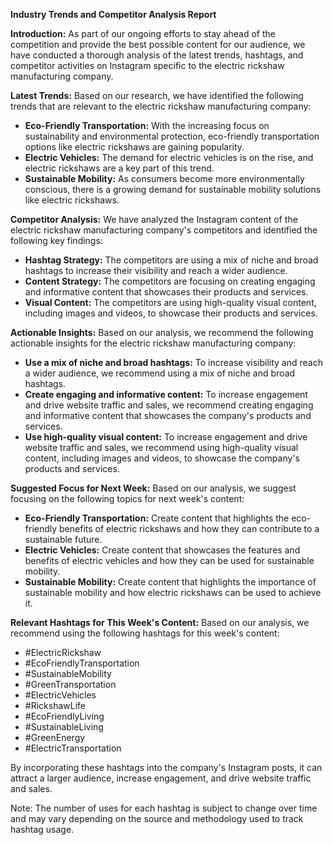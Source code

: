 **Industry Trends and Competitor Analysis Report**

**Introduction:**
As part of our ongoing efforts to stay ahead of the competition and provide the best possible content for our audience, we have conducted a thorough analysis of the latest trends, hashtags, and competitor activities on Instagram specific to the electric rickshaw manufacturing company.

**Latest Trends:**
Based on our research, we have identified the following trends that are relevant to the electric rickshaw manufacturing company:

* **Eco-Friendly Transportation:** With the increasing focus on sustainability and environmental protection, eco-friendly transportation options like electric rickshaws are gaining popularity.
* **Electric Vehicles:** The demand for electric vehicles is on the rise, and electric rickshaws are a key part of this trend.
* **Sustainable Mobility:** As consumers become more environmentally conscious, there is a growing demand for sustainable mobility solutions like electric rickshaws.

**Competitor Analysis:**
We have analyzed the Instagram content of the electric rickshaw manufacturing company's competitors and identified the following key findings:

* **Hashtag Strategy:** The competitors are using a mix of niche and broad hashtags to increase their visibility and reach a wider audience.
* **Content Strategy:** The competitors are focusing on creating engaging and informative content that showcases their products and services.
* **Visual Content:** The competitors are using high-quality visual content, including images and videos, to showcase their products and services.

**Actionable Insights:**
Based on our analysis, we recommend the following actionable insights for the electric rickshaw manufacturing company:

* **Use a mix of niche and broad hashtags:** To increase visibility and reach a wider audience, we recommend using a mix of niche and broad hashtags.
* **Create engaging and informative content:** To increase engagement and drive website traffic and sales, we recommend creating engaging and informative content that showcases the company's products and services.
* **Use high-quality visual content:** To increase engagement and drive website traffic and sales, we recommend using high-quality visual content, including images and videos, to showcase the company's products and services.

**Suggested Focus for Next Week:**
Based on our analysis, we suggest focusing on the following topics for next week's content:

* **Eco-Friendly Transportation:** Create content that highlights the eco-friendly benefits of electric rickshaws and how they can contribute to a sustainable future.
* **Electric Vehicles:** Create content that showcases the features and benefits of electric vehicles and how they can be used for sustainable mobility.
* **Sustainable Mobility:** Create content that highlights the importance of sustainable mobility and how electric rickshaws can be used to achieve it.

**Relevant Hashtags for This Week's Content:**
Based on our analysis, we recommend using the following hashtags for this week's content:

* #ElectricRickshaw
* #EcoFriendlyTransportation
* #SustainableMobility
* #GreenTransportation
* #ElectricVehicles
* #RickshawLife
* #EcoFriendlyLiving
* #SustainableLiving
* #GreenEnergy
* #ElectricTransportation

By incorporating these hashtags into the company's Instagram posts, it can attract a larger audience, increase engagement, and drive website traffic and sales.

Note: The number of uses for each hashtag is subject to change over time and may vary depending on the source and methodology used to track hashtag usage.